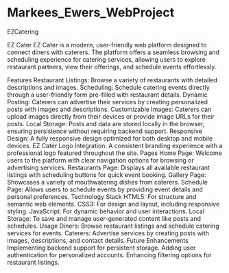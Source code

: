 # Markees_Ewers_WebProject
EZCatering

EZ Cater
EZ Cater is a modern, user-friendly web platform designed to connect diners with caterers. The platform offers a seamless browsing and scheduling experience for catering services, allowing users to explore restaurant partners, view their offerings, and schedule events effortlessly.

Features
Restaurant Listings: Browse a variety of restaurants with detailed descriptions and images.
Scheduling: Schedule catering events directly through a user-friendly form pre-filled with restaurant details.
Dynamic Posting: Caterers can advertise their services by creating personalized posts with images and descriptions.
Customizable Images: Caterers can upload images directly from their devices or provide image URLs for their posts.
Local Storage: Posts and data are stored locally in the browser, ensuring persistence without requiring backend support.
Responsive Design: A fully responsive design optimized for both desktop and mobile devices.
EZ Cater Logo Integration: A consistent branding experience with a professional logo featured throughout the site.
Pages
Home Page: Welcome users to the platform with clear navigation options for browsing or advertising services.
Restaurants Page: Displays all available restaurant listings with scheduling buttons for quick event booking.
Gallery Page: Showcases a variety of mouthwatering dishes from caterers.
Schedule Page: Allows users to schedule events by providing event details and personal preferences.
Technology Stack
HTML5: For structure and semantic web elements.
CSS3: For design and layout, including responsive styling.
JavaScript: For dynamic behavior and user interactions.
Local Storage: To save and manage user-generated content like posts and schedules.
Usage
Diners: Browse restaurant listings and schedule catering services for events.
Caterers: Advertise services by creating posts with images, descriptions, and contact details.
Future Enhancements
Implementing backend support for persistent storage.
Adding user authentication for personalized accounts.
Enhancing filtering options for restaurant listings.
